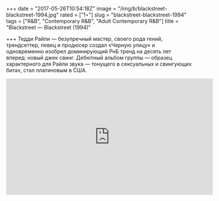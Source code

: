 +++
date = "2017-05-26T10:54:18Z"
image = "/img/b/blackstreet-blackstreet-1994.jpg"
rated = ["1⋆"]
slug = "blackstreet-blackstreet-1994"
tags = ["R&B", "Contemporary R&B", "Adult Contemporary R&B"]
title = "Blackstreet — Blackstreet (1994)"

+++
Тедди Райли — безупречный мастер, своего рода гений, трендсеттер, певец и продюсер создал «Черную улицу» и одновременно изобрел доминирующий РнБ тренд на десять лет вперед: новый джек свинг. Дебютный альбом группы — образец характерного для Райли звука — тонущего в сексуальных и свингующих битах, стал платиновым в США.

<iframe width="560" height="315" src="https://www.youtube.com/embed/wdllKQKYOD4" frameborder="0" allowfullscreen></iframe>